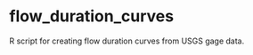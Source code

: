 flow_duration_curves
====================

R script for creating flow duration curves from USGS gage data. 